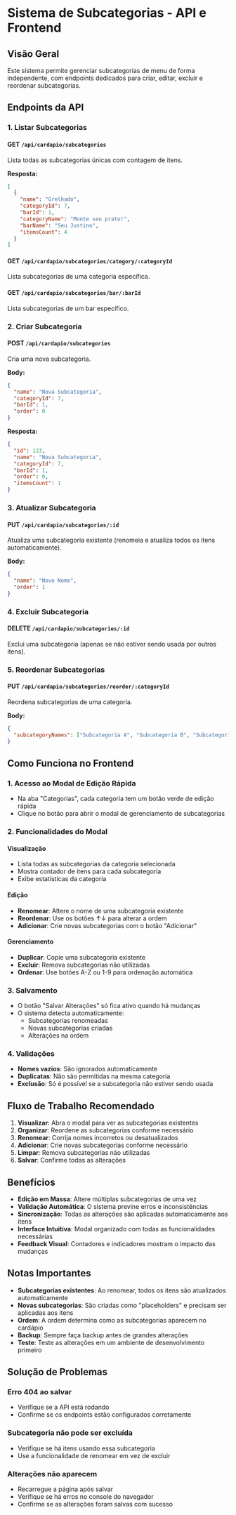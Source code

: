 # Sistema de Subcategorias - API e Frontend

## Visão Geral

Este sistema permite gerenciar subcategorias de menu de forma independente, com endpoints dedicados para criar, editar, excluir e reordenar subcategorias.

## Endpoints da API

### 1. Listar Subcategorias

#### GET `/api/cardapio/subcategories`
Lista todas as subcategorias únicas com contagem de itens.

**Resposta:**
```json
[
  {
    "name": "Grelhado",
    "categoryId": 7,
    "barId": 1,
    "categoryName": "Monte seu prato!",
    "barName": "Seu Justino",
    "itemsCount": 4
  }
]
```

#### GET `/api/cardapio/subcategories/category/:categoryId`
Lista subcategorias de uma categoria específica.

#### GET `/api/cardapio/subcategories/bar/:barId`
Lista subcategorias de um bar específico.

### 2. Criar Subcategoria

#### POST `/api/cardapio/subcategories`
Cria uma nova subcategoria.

**Body:**
```json
{
  "name": "Nova Subcategoria",
  "categoryId": 7,
  "barId": 1,
  "order": 0
}
```

**Resposta:**
```json
{
  "id": 123,
  "name": "Nova Subcategoria",
  "categoryId": 7,
  "barId": 1,
  "order": 0,
  "itemsCount": 1
}
```

### 3. Atualizar Subcategoria

#### PUT `/api/cardapio/subcategories/:id`
Atualiza uma subcategoria existente (renomeia e atualiza todos os itens automaticamente).

**Body:**
```json
{
  "name": "Novo Nome",
  "order": 1
}
```

### 4. Excluir Subcategoria

#### DELETE `/api/cardapio/subcategories/:id`
Exclui uma subcategoria (apenas se não estiver sendo usada por outros itens).

### 5. Reordenar Subcategorias

#### PUT `/api/cardapio/subcategories/reorder/:categoryId`
Reordena subcategorias de uma categoria.

**Body:**
```json
{
  "subcategoryNames": ["Subcategoria A", "Subcategoria B", "Subcategoria C"]
}
```

## Como Funciona no Frontend

### 1. Acesso ao Modal de Edição Rápida

- Na aba "Categorias", cada categoria tem um botão verde de edição rápida
- Clique no botão para abrir o modal de gerenciamento de subcategorias

### 2. Funcionalidades do Modal

#### Visualização
- Lista todas as subcategorias da categoria selecionada
- Mostra contador de itens para cada subcategoria
- Exibe estatísticas da categoria

#### Edição
- **Renomear**: Altere o nome de uma subcategoria existente
- **Reordenar**: Use os botões ↑↓ para alterar a ordem
- **Adicionar**: Crie novas subcategorias com o botão "Adicionar"

#### Gerenciamento
- **Duplicar**: Copie uma subcategoria existente
- **Excluir**: Remova subcategorias não utilizadas
- **Ordenar**: Use botões A-Z ou 1-9 para ordenação automática

### 3. Salvamento

- O botão "Salvar Alterações" só fica ativo quando há mudanças
- O sistema detecta automaticamente:
  - Subcategorias renomeadas
  - Novas subcategorias criadas
  - Alterações na ordem

### 4. Validações

- **Nomes vazios**: São ignorados automaticamente
- **Duplicatas**: Não são permitidas na mesma categoria
- **Exclusão**: Só é possível se a subcategoria não estiver sendo usada

## Fluxo de Trabalho Recomendado

1. **Visualizar**: Abra o modal para ver as subcategorias existentes
2. **Organizar**: Reordene as subcategorias conforme necessário
3. **Renomear**: Corrija nomes incorretos ou desatualizados
4. **Adicionar**: Crie novas subcategorias conforme necessário
5. **Limpar**: Remova subcategorias não utilizadas
6. **Salvar**: Confirme todas as alterações

## Benefícios

- **Edição em Massa**: Altere múltiplas subcategorias de uma vez
- **Validação Automática**: O sistema previne erros e inconsistências
- **Sincronização**: Todas as alterações são aplicadas automaticamente aos itens
- **Interface Intuitiva**: Modal organizado com todas as funcionalidades necessárias
- **Feedback Visual**: Contadores e indicadores mostram o impacto das mudanças

## Notas Importantes

- **Subcategorias existentes**: Ao renomear, todos os itens são atualizados automaticamente
- **Novas subcategorias**: São criadas como "placeholders" e precisam ser aplicadas aos itens
- **Ordem**: A ordem determina como as subcategorias aparecem no cardápio
- **Backup**: Sempre faça backup antes de grandes alterações
- **Teste**: Teste as alterações em um ambiente de desenvolvimento primeiro

## Solução de Problemas

### Erro 404 ao salvar
- Verifique se a API está rodando
- Confirme se os endpoints estão configurados corretamente

### Subcategoria não pode ser excluída
- Verifique se há itens usando essa subcategoria
- Use a funcionalidade de renomear em vez de excluir

### Alterações não aparecem
- Recarregue a página após salvar
- Verifique se há erros no console do navegador
- Confirme se as alterações foram salvas com sucesso











